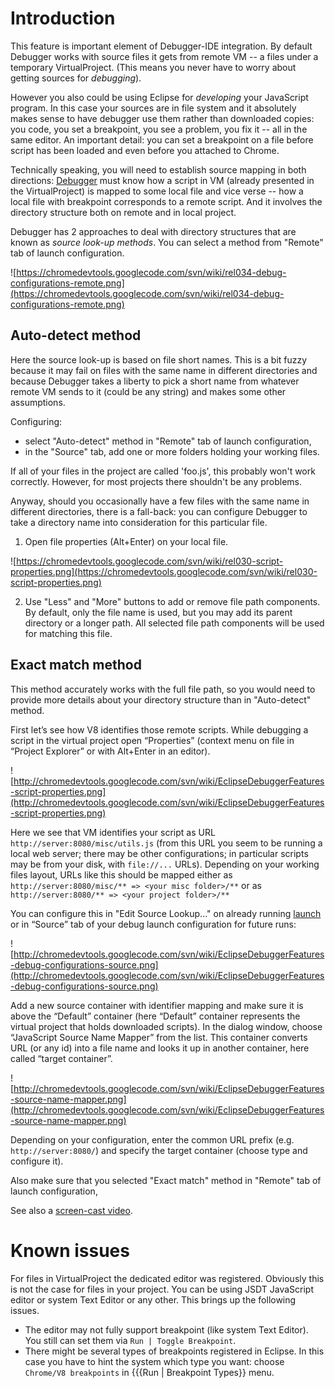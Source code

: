 # Introduction #

This feature is important element of Debugger-IDE integration. By default Debugger works with source files it gets from remote VM -- a files under a temporary VirtualProject. (This means you never have to worry about getting sources for _debugging_).

However you also could be using Eclipse for _developing_ your JavaScript program. In this case your sources are in file system and it absolutely makes sense to have debugger use them rather than downloaded copies: you code, you set a breakpoint, you see a problem, you fix it -- all in the same editor. An important detail: you can set a breakpoint on a file before script has been loaded and even before you attached to Chrome.

Technically speaking, you will need to establish source mapping in both directions: [Debugger](EclipseDebugger.md) must know how a script in VM (already presented in the VirtualProject) is mapped to some local file and vice verse -- how a local file with breakpoint corresponds to a remote script. And it involves the directory structure both on remote and in local project.

Debugger has 2 approaches to deal with directory structures that are known as _source look-up methods_. You can select a method from "Remote" tab of launch configuration.

![https://chromedevtools.googlecode.com/svn/wiki/rel034-debug-configurations-remote.png](https://chromedevtools.googlecode.com/svn/wiki/rel034-debug-configurations-remote.png)

## Auto-detect method ##
Here the source look-up is based on file short names. This is a bit fuzzy because it may fail on files with the same name in different directories and because Debugger takes a liberty to pick a short name from whatever remote VM sends to it (could be any string) and makes some other assumptions.

Configuring:
  * select "Auto-detect" method in "Remote" tab of launch configuration,
  * in the "Source" tab, add one or more folders holding your working files.

If all of your files in the project are called 'foo.js', this probably won't work correctly. However, for most projects there shouldn't be any problems.

Anyway, should you occasionally have a few files with the same name in different directories, there is a fall-back: you can configure Debugger to take a directory name into consideration for this particular file.

1. Open file properties (Alt+Enter) on your local file.

![https://chromedevtools.googlecode.com/svn/wiki/rel030-script-properties.png](https://chromedevtools.googlecode.com/svn/wiki/rel030-script-properties.png)

2. Use "Less" and "More" buttons to add or remove file path components. By default, only the file name is used, but you may add its parent directory or a longer path. All selected file path components will be used for matching this file.

## Exact match method ##
This method accurately works with the full file path, so you would need to provide more details about your directory structure than in "Auto-detect" method.

First let’s see how V8 identifies those remote scripts. While debugging a script in the virtual project open “Properties” (context menu on file in “Project Explorer” or with Alt+Enter in an editor).

![http://chromedevtools.googlecode.com/svn/wiki/EclipseDebuggerFeatures-script-properties.png](http://chromedevtools.googlecode.com/svn/wiki/EclipseDebuggerFeatures-script-properties.png)

Here we see that VM identifies your script as URL ` http://server:8080/misc/utils.js ` (from this URL you seem to be running a local web server; there may be other configurations; in particular scripts may be from your disk, with `file://...` URLs). Depending on your working files layout, URLs like this should be mapped either as `http://server:8080/misc/** => <your misc folder>/**` or as `http://server:8080/** => <your project folder>/**`

You can configure this in "Edit Source Lookup..." on already running [launch](LaunchElement.md) or in “Source” tab of your debug launch configuration for future runs:

![http://chromedevtools.googlecode.com/svn/wiki/EclipseDebuggerFeatures-debug-configurations-source.png](http://chromedevtools.googlecode.com/svn/wiki/EclipseDebuggerFeatures-debug-configurations-source.png)

Add a new source container with identifier mapping and make sure it is above the “Default” container (here “Default” container represents the virtual project that holds downloaded scripts). In the dialog window, choose “JavaScript Source Name Mapper” from the list. This container converts URL (or any id) into a file name and looks it up in another container, here called “target container”.

![http://chromedevtools.googlecode.com/svn/wiki/EclipseDebuggerFeatures-source-name-mapper.png](http://chromedevtools.googlecode.com/svn/wiki/EclipseDebuggerFeatures-source-name-mapper.png)

Depending on your configuration, enter the common URL prefix (e.g. `http://server:8080/`) and specify the target container (choose type and configure it).

Also make sure that you selected "Exact match" method in "Remote" tab of launch configuration,

See also a [screen-cast video](http://www.youtube.com/watch?v=GVxFFw7lkYg).

# Known issues #
For files in VirtualProject the dedicated editor was registered. Obviously this is not the case for files in your project. You can be using JSDT JavaScript editor or system Text Editor or any other. This brings up the following issues.
  * The editor may not fully support breakpoint (like system Text Editor). You still can set them via `Run | Toggle Breakpoint`.
  * There might be several types of breakpoints registered in Eclipse. In this case you have to hint the system which type you want: choose `Chrome/V8 breakpoints` in {{{Run | Breakpoint Types}} menu.